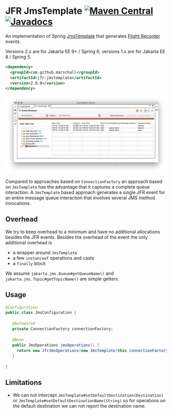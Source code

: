 JFR JmsTemplate [![Maven Central](https://maven-badges.herokuapp.com/maven-central/com.github.marschall/jfr-jmstemplate/badge.svg)](https://maven-badges.herokuapp.com/maven-central/com.github.marschall/jfr-jmstemplate) [![Javadocs](https://www.javadoc.io/badge/com.github.marschall/jfr-jmstemplate.svg)](https://www.javadoc.io/doc/com.github.marschall/jfr-jmstemplate)
===============

An implementation of Spring [JmsTemplate](https://docs.spring.io/spring/docs/current/spring-framework-reference/integration.html#jms-jmstemplate) that generates [Flight Recorder](https://openjdk.java.net/jeps/328) events.

Versions 2.x are for Jakarta EE 9+ / Spring 6, versions 1.x are for Jakarta EE 8 / Spring 5.

```xml
<dependency>
  <groupId>com.github.marschall</groupId>
  <artifactId>jfr-jmstemplate</artifactId>
  <version>2.0.0</version>
</dependency>
```

![Flight Recording of a JUnit Test](https://github.com/marschall/jfr-jmstemplate/raw/master/src/main/javadoc/screenshot.png)

Compared to approaches based on `ConnectionFactory` an approach based on `JmsTemplate` has the advantage that it captures a complete queue interaction. A `JmsTemplate` based approach generates a single JFR event for an entire message queue interaction that involves several JMS method invocations.

Overhead
--------

We try to keep overhead to a minimum and have no additional allocations besides the JFR events. Besides the overhead of the event the only additional overhead is

* a wrapper around `JmsTemplate`
* a few `instanceof` operations and casts
* a `finally` block

We assume `jakarta.jms.Queue#getQueueName()` and `jakarta.jms.Topic#getTopicName()` are simple getters.

Usage
-----

```java
@Configuration
public class JmsConfiguration {

   @Autowired
   private ConnectionFactory connectionFactory;

   @Bean
   public JmsOperations jmsOperations() {
     return new JfrJmsOperations(new JmsTemplate(this.connectionFactory));
   }

}
```

Limitations
-----------

* We can not intercept `JmsTemplate#setDefaultDestination(Destination)` or `JmsTemplate#setDefaultDestinationName(String)` so for operations on the default destination we can not report the destination name.
